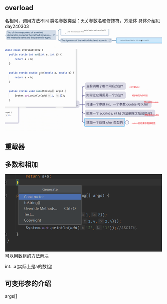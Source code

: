 ## overload 
名相同，调用方法不同
类名参数类型：无关参数名和修饰符，方法体
具体介绍见day240303
![img_2.png](img_2.png)
![img.png](img.png)
## 重载器


## 多数和相加
![img_1.png](img_1.png)
可以用数组的方法解决

int...a(实际上是a的数组)

## 可变形参的介绍
args[]